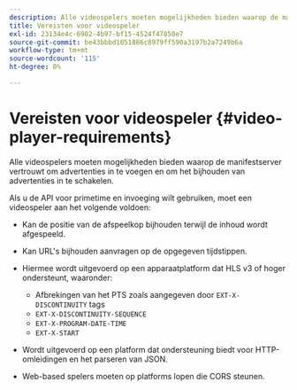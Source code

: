```yaml
---
description: Alle videospelers moeten mogelijkheden bieden waarop de manifestserver vertrouwt om advertenties in te voegen en om het bijhouden van advertenties in te schakelen.
title: Vereisten voor videospeler
exl-id: 23134e4c-6902-4b97-bf15-4524f47850e7
source-git-commit: be43bbbd1051886c8979ff590a3197b2a7249b6a
workflow-type: tm+mt
source-wordcount: '115'
ht-degree: 0%

---
```


# Vereisten voor videospeler {#video-player-requirements}

Alle videospelers moeten mogelijkheden bieden waarop de manifestserver vertrouwt om advertenties in te voegen en om het bijhouden van advertenties in te schakelen.

Als u de API voor primetime en invoeging wilt gebruiken, moet een videospeler aan het volgende voldoen:

* Kan de positie van de afspeelkop bijhouden terwijl de inhoud wordt afgespeeld.
* Kan URL&#39;s bijhouden aanvragen op de opgegeven tijdstippen.
* Hiermee wordt uitgevoerd op een apparaatplatform dat HLS v3 of hoger ondersteunt, waaronder:

   * Afbrekingen van het PTS zoals aangegeven door `EXT-X-DISCONTINUITY` tags
   * `EXT-X-DISCONTINUITY-SEQUENCE`
   * `EXT-X-PROGRAM-DATE-TIME`
   * `EXT-X-START`

* Wordt uitgevoerd op een platform dat ondersteuning biedt voor HTTP-omleidingen en het parseren van JSON.
* Web-based spelers moeten op platforms lopen die CORS steunen.
